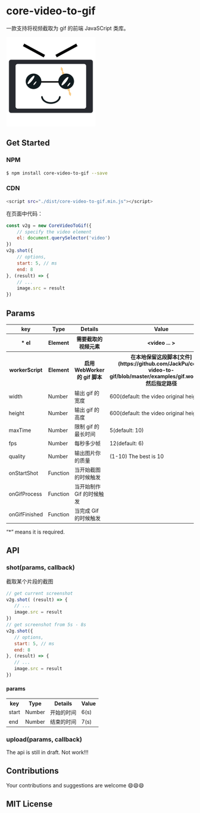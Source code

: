 # core-video-to-gif

一款支持将视频截取为 gif 的前端 JavaSCript 类库。

<img width="240" src="./core-video-to-gif.png">

## Get Started

### NPM

``` bash
$ npm install core-video-to-gif --save
```

### CDN

``` bash
<script src="./dist/core-video-to-gif.min.js"></script>
```

在页面中代码：

``` js
const v2g = new CoreVideoToGif({
    // specify the video element
    el: document.querySelector('video')
})
v2g.shot({
    // options,
    start: 5, // ms
    end: 8
}, (result) => {
    // ...
    image.src = result
})
```

## Params

<table width="100%">
    <tr>
        <th>key</th>
        <th>Type</th>
        <th>Details</th>
        <th>Value</th>
    </tr>
    <tr>
        <th> * el</th>
        <th>Element</th>
        <th>需要截取的视频元素</th>
        <th>&lt;video ... &gt;</th>
    </tr>
    <tr>
        <th> workerScript</th>
        <th>Element</th>
        <th>启用 WebWorker 的 gif 脚本</th>
        <th>在本地保留这段脚本[文件](https://github.com/JackPu/core-video-to-gif/blob/master/examples/gif.worker.js), 然后指定路径</th>
    </tr>
    <tr>
        <td>width</td>
        <td>Number</td>
        <td>输出 gif 的宽度</td>
        <td>600(default: the video original height)</td>
    </tr>
    <tr>
        <td>height</td>
        <td>Number</td>
        <td>输出 gif 的高度</td>
        <td>600(default: the video original height)</td>
    </tr>
    <tr>
        <td>maxTime</td>
        <td>Number</td>
        <td>限制 gif 的最长时间</td>
        <td>5(default: 10)</td>
    </tr>
    <tr>
        <td>fps</td>
        <td>Number</td>
        <td>每秒多少帧</td>
        <td>12(default: 6)</td>
    </tr>
    <tr>
        <td>quality</td>
        <td>Number</td>
        <td>输出图片你的质量</td>
        <td>(1-10) The best is 10</td>
    </tr>
    <tr>
        <td>onStartShot</td>
        <td>Function</td>
        <td>当开始截图的时候触发</td>
        <td></td>
    </tr>
    <tr>
        <td>onGifProcess</td>
        <td>Function</td>
        <td>当开始制作 Gif 的时候触发</td>
        <td></td>
    </tr>
    <tr>
        <td>onGifFinished</td>
        <td>Function</td>
        <td>当完成 Gif 的时候触发 </td>
        <td></td>
    </tr>
</table>

 “*” means it is required.

##  API

### shot(params, callback)

 截取某个片段的截图

 ``` js
 // get current screenshot
v2g.shot( (result) => {
    // ...
    image.src = result
})
// get screenshot from 5s - 8s
v2g.shot({
    // options,
    start: 5, // ms
    end: 8
}, (result) => {
    // ...
    image.src = result
})
 ```

 #### params 

 <table width="100%">
    <tr>
        <th>key</th>
        <th>Type</th>
        <th>Details</th>
        <th>Value</th>
    </tr>
    <tr>
        <td>start</td>
        <td>Number</td>
        <td>开始的时间</td>
        <td>6(s)</td>
    </tr>
    <tr>
        <td>end</td>
        <td>Number</td>
        <td>结束的时间</td>
        <td>7(s)</td>
    </tr>
</table>

### upload(params, callback)

The api is still in draft. Not work!!!


## Contributions

Your contributions and suggestions are welcome 😄😄😄

## MIT License












